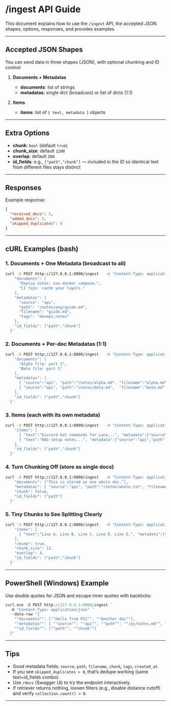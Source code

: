 # /ingest API Guide

This document explains how to use the `/ingest` API, the accepted JSON shapes, options, responses, and provides examples.

---

## Accepted JSON Shapes

You can send data in three shapes (JSON), with optional chunking and ID control:

1. **Documents + Metadatas**
   - **documents**: list of strings
   - **metadatas**: single dict (broadcast) or list of dicts (1:1)

2. **Items**
   - **items**: list of `{ text, metadata }` objects

---

## Extra Options

- **chunk**: `bool` (default `true`)
- **chunk_size**: default `1200`
- **overlap**: default `200`
- **id_fields**: e.g., `["path","chunk"]` — included in the ID so identical text from different files stays distinct

---

## Responses

Example response:
```json
{
  "received_docs": 5,
  "added_docs": 5,
  "skipped_duplicates": 0
}
```

---

## cURL Examples (bash)

### 1. Documents + One Metadata (broadcast to all)
```bash
curl -X POST http://127.0.0.1:8000/ingest   -H "Content-Type: application/json"   -d '{
    "documents": [
      "Deploy notes: use docker compose.",
      "CI tips: cache your layers."
    ],
    "metadatas": {
      "source": "api",
      "path": "/notes/eng/guide.md",
      "filename": "guide.md",
      "tags": "devops,notes"
    },
    "id_fields": ["path","chunk"]
  }'
```

### 2. Documents + Per-doc Metadatas (1:1)
```bash
curl -X POST http://127.0.0.1:8000/ingest   -H "Content-Type: application/json"   -d '{
    "documents": [
      "Alpha file: part 1",
      "Beta file: part 1"
    ],
    "metadatas": [
      { "source":"api", "path":"/notes/alpha.md", "filename":"alpha.md" },
      { "source":"api", "path":"/notes/beta.md",  "filename":"beta.md"  }
    ],
    "id_fields": ["path","chunk"]
  }'
```

### 3. Items (each with its own metadata)
```bash
curl -X POST http://127.0.0.1:8000/ingest   -H "Content-Type: application/json"   -d '{
    "items": [
      { "text":"Discord bot commands for Luna...", "metadata":{"source":"api","path":"/kb/bot.md","filename":"bot.md","topic":"discord"} },
      { "text":"RAG setup notes...", "metadata":{"source":"api","path":"/kb/rag.md","filename":"rag.md","topic":"rag"} }
    ],
    "id_fields": ["path","chunk"]
  }'
```

### 4. Turn Chunking Off (store as single docs)
```bash
curl -X POST http://127.0.0.1:8000/ingest   -H "Content-Type: application/json"   -d '{
    "documents": ["This is stored as one whole doc."],
    "metadatas": { "source":"api", "path":"/notes/whole.txt", "filename":"whole.txt" },
    "chunk": false,
    "id_fields": ["path"]
  }'
```

### 5. Tiny Chunks to See Splitting Clearly
```bash
curl -X POST http://127.0.0.1:8000/ingest   -H "Content-Type: application/json"   -d '{
    "items": [
      { "text":"Line A. Line B. Line C. Line D. Line E.", "metadata":{"source":"api","path":"/toy/chunks.txt","filename":"chunks.txt"} }
    ],
    "chunk": true,
    "chunk_size": 12,
    "overlap": 4,
    "id_fields": ["path","chunk"]
  }'
```

---

## PowerShell (Windows) Example

Use double quotes for JSON and escape inner quotes with backticks:

```powershell
curl.exe -X POST http://127.0.0.1:8000/ingest `
  -H "Content-Type: application/json" `
  --data-raw "{
    ""documents"": [""Hello from PS1"", ""Another doc""],
    ""metadatas"": { ""source"": ""api"", ""path"": ""/ps/notes.md"", ""filename"": ""notes.md"" },
    ""id_fields"": [""path"", ""chunk""]
  }"
```

---

## Tips

- Good metadata fields: `source`, `path`, `filename`, `chunk`, `tags`, `created_at`.
- If you see `skipped_duplicates > 0`, that’s dedupe working (same text+id_fields combo).
- Use `/docs` (Swagger UI) to try the endpoint interactively.
- If retriever returns nothing, loosen filters (e.g., disable distance cutoff) and verify `collection.count() > 0`.

---
